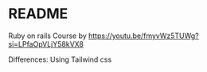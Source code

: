 # README

Ruby on rails Course by https://youtu.be/fmyvWz5TUWg?si=LPfaOpVLjY58kVX8

Differences:
Using Tailwind css
